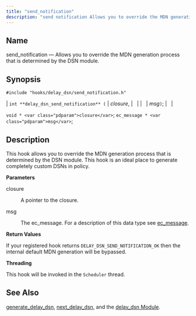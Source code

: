 ```yaml
---
title: "send_notification"
description: "send notification Allows you to override the MDN generation process that is determined by the DSN module int delay dsn send notification closure msg void closure ec message msg This hook allows you to override the MDN generation process that is determined by the DSN module This hook is an..."
---
```


<a name="hooks.delay_dsn.send_notification"></a> 
## Name

send_notification — Allows you to override the MDN generation process that is determined by the DSN module.

## Synopsis

`#include "hooks/delay_dsn/send_notification.h"`

| `int **delay_dsn_send_notification** (` | <var class="pdparam">closure</var>, |   |
|   | <var class="pdparam">msg</var>`)`; |   |

`void * <var class="pdparam">closure</var>`;
`ec_message * <var class="pdparam">msg</var>`;<a name="idp36795072"></a> 
## Description

This hook allows you to override the MDN generation process that is determined by the DSN module. This hook is an ideal place to generate completely custom DSNs in policy.

**<a name="idp36796432"></a> Parameters**

<dl class="variablelist">

<dt>closure</dt>

<dd>

A pointer to the closure.

</dd>

<dt>msg</dt>

<dd>

The ec_message. For a description of this data type see [ec_message](/momentum/3/3-api/structs-ec-message).

</dd>

</dl>

**<a name="idp36801680"></a> Return Values**

If your registered hook returns `DELAY_DSN_SEND_NOTIFICATION_OK` then the internal default MDN generation will be bypassed.

**<a name="idp36803056"></a> Threading**

This hook will be invoked in the `Scheduler` thread.

<a name="idp36804528"></a> 
## See Also

[generate_delay_dsn](/momentum/3/3-api/hooks-delay-dsn-generate-delay-dsn), [next_delay_dsn](/momentum/3/3-api/hooks-delay-dsn-next-delay-dsn), and the [delay_dsn Module](/momentum/3/3-reference/3-reference-modules-delay-dsn).